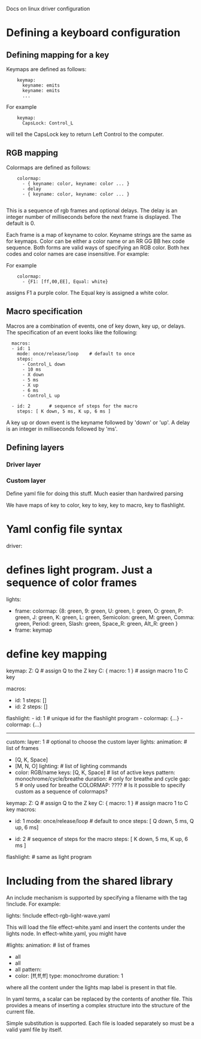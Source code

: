 Docs on linux driver configuration


# Defining a keyboard configuration

## Defining mapping for a key

Keymaps are defined as follows:

```
	keymap:
	  keyname: emits
	  keyname: emits
	  ...
```


For example
```
	keymap:
	  CapsLock: Control_L
```

will tell the CapsLock key to return Left Control to the computer.

## RGB mapping

Colormaps are defined as follows:

```
	colormap:
	  - { keyname: color, keyname: color ... }
	  - delay
	  - { keyname: color, keyname: color ... }
	  
```

This is a sequence of rgb frames and optional delays.  The delay is an integer
number of milliseconds before the next frame is displayed.  The default is 0.

Each frame is a map of keyname to color.  Keyname strings are the same as for
keymaps.  Color can be either a color name or an RR GG BB hex code sequence.
Both forms are valid ways of specifying an RGB color.  Both hex codes and
color names are case insensitive.  For example:

For example
```
	colormap:
	  - {F1: [ff,00,EE], Equal: white}
```
	
assigns F1 a purple color.  The Equal key is assigned a white color.

## Macro specification

Macros are a combination of events, one of key down, key up, or delays.  The
specification of an event looks like the following:

```
  macros:
  - id: 1
    mode: once/release/loop    # default to once
	steps:
	  - Control_L down
	  - 10 ms
	  - X down
	  - 5 ms
	  - X up
	  - 6 ms
	  - Control_L up
	
  - id: 2		# sequence of steps for the macro
	steps: [ K down, 5 ms, K up, 6 ms ]
```

A key up or down event is the keyname followed by 'down' or 'up'.  A delay is an
integer in milliseconds followed by 'ms'.


## Defining layers

### Driver layer

### Custom layer

Define yaml file for doing this stuff.  Much easier than hardwired parsing

We have maps of key to color, key to key, key to macro, key to flashlight.

# Yaml config file syntax


driver:
  # defines light program.  Just a sequence of color frames
  lights:
  - frame:
    colormap:
	  {8: green, 9: green, U: green, I: green, O: green, P: green,
	  J: green, K: green, L: green, Semicolon: green,
	  M: green, Comma: green, Period: green, Slash: green,
	  Space_R: green, Alt_R: green }
  - frame: keymap
  
  
  # define key mapping
  keymap:
	Z: Q            # assign Q to the Z key
	C: { macro: 1 }		# assign macro 1 to C key
	
  macros:
  - id: 1
	steps: []	
  - id: 2
	steps: []	
	  
  flashlight:
    - id: 1			# unique id for the flashlight program
	  - colormap: {...}
	  - colormap: {...}
	
	
---

custom:
  layer: 1    # optional to choose the custom layer
  lights:
   animation:  # list of frames
   - [Q, K, Space]
   - [M, N, O]
   lighting:   # list of lighting commands
   - color: RGB/name
	 keys: [Q, K, Space]   # list of active keys
	 pattern: monochrome/cycle/breathe
	 duration: # only for breathe and cycle
	 gap: 5    # only used for breathe
   COLORMAP: ????  # Is it possible to specify custom as a sequence of colormaps?
	
  keymap:
	Z: Q            # assign Q to the Z key
	C: { macro: 1 }		# assign macro 1 to C key
  macros:
  - id: 1
    mode: once/release/loop    # default to once
	steps: [ Q down, 5 ms, Q up, 6 ms]
	
  - id: 2		# sequence of steps for the macro
	steps: [ K down, 5 ms, K up, 6 ms ]
  
  flashlight:
	# same as light program  

# Including from the shared library

An include mechanism is supported by specifying a filename with the tag !include.
For example:

lights: !include effect-rgb-light-wave.yaml

This will load the file effect-white.yaml and insert the contents
under the lights node.  In effect-white.yaml, you might have

#lights:
animation:  # list of frames
- all
- all
- all
pattern:
- color: [ff,ff,ff]
  type: monochrome
  duration: 1

where all the content under the lights map label is present in that file.

In yaml terms, a scalar can be replaced by the contents of another file.  This
provides a means of inserting a complex structure into the structure of the
current file.

Simple substitution is supported.  Each file is loaded separately so must be a
valid yaml file by itself.
